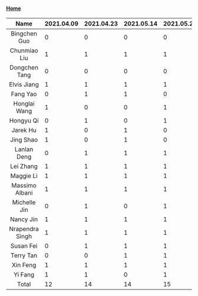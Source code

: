 #### [Home](https://eshtmc.github.io/)    

|      Name       | 2021.04.09 | 2021.04.23 | 2021.05.14 | 2021.05.21 | 2021.06.04 | 2021.06.25 |
| :-------------: | :--------- | ---------- | ---------- | ---------- | ---------- | ---------- |
|  Bingchen Guo   | 0          | 0          | 0          | 0          | 0          | 0          |
|  Chunmiao Liu   | 1          | 1          | 1          | 1          | 0          | 1          |
|  Dongchen Tang  | 0          | 0          | 0          | 0          | 0          | 0          |
|   Elvis Jiang   | 1          | 1          | 1          | 1          | 1          | 1          |
|    Fang Yao     | 0          | 1          | 1          | 0          | 1          | 1          |
|  Honglai Wang   | 1          | 0          | 0          | 1          | 0          | 1          |
|    Hongyu Qi    | 0          | 1          | 0          | 1          | 0          | 1          |
|    Jarek Hu     | 1          | 0          | 1          | 0          | 0          | 1          |
|    Jing Shao    | 1          | 0          | 1          | 0          | 0          | 1          |
|   Lanlan Deng   | 0          | 1          | 1          | 1          | 0          | 0          |
|    Lei Zhang    | 1          | 1          | 1          | 1          | 0          | 0          |
|    Maggie Li    | 1          | 1          | 1          | 1          | 1          | 1          |
| Massimo Albani  | 1          | 1          | 1          | 1          | 1          | 1          |
|  Michelle Jin   | 0          | 1          | 0          | 1          | 0          | 1          |
|    Nancy Jin    | 1          | 1          | 1          | 1          | 0          | 1          |
| Nrapendra Singh | 1          | 1          | 1          | 1          | 1          | 1          |
|    Susan Fei    | 0          | 1          | 1          | 1          | 1          | 0          |
|    Terry Tan    | 0          | 0          | 1          | 1          | 1          | 1          |
|    Xin Feng     | 1          | 1          | 1          | 1          | 1          | 1          |
|     Yi Fang     | 1          | 1          | 0          | 1          | 1          | 1          |
|      Total      | 12         | 14         | 14         | 15         | 9          | 15         |